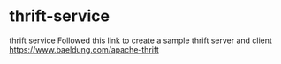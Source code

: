 # thrift-service
thrift service
Followed this link to create a sample thrift server and client https://www.baeldung.com/apache-thrift
